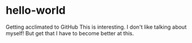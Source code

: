 # hello-world
Getting acclimated to GitHub
This is interesting. I don't like talking about myself! But get that I have to become better at this.
